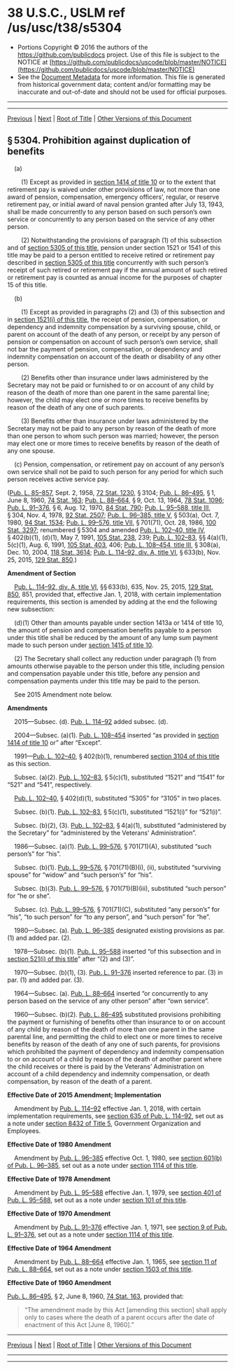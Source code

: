 ---
---

# 38 U.S.C., USLM ref /us/usc/t38/s5304

* Portions Copyright © 2016 the authors of the https://github.com/publicdocs project.
  Use of this file is subject to the NOTICE at [https://github.com/publicdocs/uscode/blob/master/NOTICE](https://github.com/publicdocs/uscode/blob/master/NOTICE)
* See the [Document Metadata](././../../../../..//README.md) for more information.
  This file is generated from historical government data; content and/or formatting may be inaccurate and out-of-date and should not be used for official purposes.

----------
----------

[Previous](./../../../../..//us/usc/t38/ptIV/ch53/m__us_usc_t38_s5303A.md) | [Next](./../../../../..//us/usc/t38/ptIV/ch53/m__us_usc_t38_s5305.md) | [Root of Title](./../../../../../) | [Other Versions of this Document](https://publicdocs.github.io/go/links?ns=uslm&ref=%2Fus%2Fusc%2Ft38%2Fs5304)

## § 5304. Prohibition against duplication of benefits

    (a)

        (1) Except as provided in [section 1414 of title 10][/us/usc/t10/s1414] or to the extent that retirement pay is waived under other provisions of law, not more than one award of pension, compensation, emergency officers’, regular, or reserve retirement pay, or initial award of naval pension granted after July 13, 1943, shall be made concurrently to any person based on such person’s own service or concurrently to any person based on the service of any other person.

        (2) Notwithstanding the provisions of paragraph (1) of this subsection and of [section 5305 of this title][/us/usc/t38/s5305], pension under section 1521 or 1541 of this title may be paid to a person entitled to receive retired or retirement pay described in [section 5305 of this title][/us/usc/t38/s5305] concurrently with such person’s receipt of such retired or retirement pay if the annual amount of such retired or retirement pay is counted as annual income for the purposes of chapter 15 of this title.

    (b)

        (1) Except as provided in paragraphs (2) and (3) of this subsection and in [section 1521(i) of this title][/us/usc/t38/s1521/i], the receipt of pension, compensation, or dependency and indemnity compensation by a surviving spouse, child, or parent on account of the death of any person, or receipt by any person of pension or compensation on account of such person’s own service, shall not bar the payment of pension, compensation, or dependency and indemnity compensation on account of the death or disability of any other person.

        (2) Benefits other than insurance under laws administered by the Secretary may not be paid or furnished to or on account of any child by reason of the death of more than one parent in the same parental line; however, the child may elect one or more times to receive benefits by reason of the death of any one of such parents.

        (3) Benefits other than insurance under laws administered by the Secretary may not be paid to any person by reason of the death of more than one person to whom such person was married; however, the person may elect one or more times to receive benefits by reason of the death of any one spouse.

    (c) Pension, compensation, or retirement pay on account of any person’s own service shall not be paid to such person for any period for which such person receives active service pay.

([Pub. L. 85–857][/us/pl/85/857], Sept. 2, 1958, [72 Stat. 1230][/us/stat/72/1230], § 3104; [Pub. L. 86–495][/us/pl/86/495], § 1, June 8, 1960, [74 Stat. 163][/us/stat/74/163]; [Pub. L. 88–664][/us/pl/88/664], § 9, Oct. 13, 1964, [78 Stat. 1096][/us/stat/78/1096]; [Pub. L. 91–376][/us/pl/91/376], § 6, Aug. 12, 1970, [84 Stat. 790][/us/stat/84/790]; [Pub. L. 95–588, title III][/us/pl/95/588/tIII], § 304, Nov. 4, 1978, [92 Stat. 2507][/us/stat/92/2507]; [Pub. L. 96–385, title V][/us/pl/96/385/tV], § 503(a), Oct. 7, 1980, [94 Stat. 1534][/us/stat/94/1534]; [Pub. L. 99–576, title VII][/us/pl/99/576/tVII], § 701(71), Oct. 28, 1986, [100 Stat. 3297][/us/stat/100/3297]; renumbered § 5304 and amended [Pub. L. 102–40, title IV][/us/pl/102/40/tIV], § 402(b)(1), (d)(1), May 7, 1991, [105 Stat. 238][/us/stat/105/238], 239; [Pub. L. 102–83][/us/pl/102/83], §§ 4(a)(1), 5(c)(1), Aug. 6, 1991, [105 Stat. 403][/us/stat/105/403], 406; [Pub. L. 108–454, title III][/us/pl/108/454/tIII], § 308(a), Dec. 10, 2004, [118 Stat. 3614][/us/stat/118/3614]; [Pub. L. 114–92, div. A, title VI][/us/pl/114/92/dA/tVI], § 633(b), Nov. 25, 2015, [129 Stat. 850][/us/stat/129/850].)

 __Amendment of Section__ 

    [Pub. L. 114–92, div. A, title VI][/us/pl/114/92/dA/tVI], §§ 633(b), 635, Nov. 25, 2015, [129 Stat. 850][/us/stat/129/850], 851, provided that, effective Jan. 1, 2018, with certain implementation requirements, this section is amended by adding at the end the following new subsection:

    (d)(1) Other than amounts payable under section 1413a or 1414 of title 10, the amount of pension and compensation benefits payable to a person under this title shall be reduced by the amount of any lump sum payment made to such person under [section 1415 of title 10][/us/usc/t10/s1415].

    (2) The Secretary shall collect any reduction under paragraph (1) from amounts otherwise payable to the person under this title, including pension and compensation payable under this title, before any pension and compensation payments under this title may be paid to the person.

    See 2015 Amendment note below.

 __Amendments__ 

    2015—Subsec. (d). [Pub. L. 114–92][/us/pl/114/92] added subsec. (d).

    2004—Subsec. (a)(1). [Pub. L. 108–454][/us/pl/108/454] inserted “as provided in [section 1414 of title 10][/us/usc/t10/s1414] or” after “Except”.

    1991—[Pub. L. 102–40][/us/pl/102/40], § 402(b)(1), renumbered [section 3104 of this title][/us/usc/t38/s3104] as this section.

    Subsec. (a)(2). [Pub. L. 102–83][/us/pl/102/83], § 5(c)(1), substituted “1521” and “1541” for “521” and “541”, respectively.

    [Pub. L. 102–40][/us/pl/102/40], § 402(d)(1), substituted “5305” for “3105” in two places.

    Subsec. (b)(1). [Pub. L. 102–83][/us/pl/102/83], § 5(c)(1), substituted “1521(i)” for “521(i)”.

    Subsec. (b)(2), (3). [Pub. L. 102–83][/us/pl/102/83], § 4(a)(1), substituted “administered by the Secretary” for “administered by the Veterans’ Administration”.

    1986—Subsec. (a)(1). [Pub. L. 99–576][/us/pl/99/576], § 701(71)(A), substituted “such person’s” for “his”.

    Subsec. (b)(1). [Pub. L. 99–576][/us/pl/99/576], § 701(71)(B)(i), (ii), substituted “surviving spouse” for “widow” and “such person’s” for “his”.

    Subsec. (b)(3). [Pub. L. 99–576][/us/pl/99/576], § 701(71)(B)(iii), substituted “such person” for “he or she”.

    Subsec. (c). [Pub. L. 99–576][/us/pl/99/576], § 701(71)(C), substituted “any person’s” for “his”, “to such person” for “to any person”, and “such person” for “he”.

    1980—Subsec. (a). [Pub. L. 96–385][/us/pl/96/385] designated existing provisions as par. (1) and added par. (2).

    1978—Subsec. (b)(1). [Pub. L. 95–588][/us/pl/95/588] inserted “of this subsection and in [section 521(i) of this title][/us/usc/t38/s521/i]” after “(2) and (3)”.

    1970—Subsec. (b)(1), (3). [Pub. L. 91–376][/us/pl/91/376] inserted reference to par. (3) in par. (1) and added par. (3).

    1964—Subsec. (a). [Pub. L. 88–664][/us/pl/88/664] inserted “or concurrently to any person based on the service of any other person” after “own service”.

    1960—Subsec. (b)(2). [Pub. L. 86–495][/us/pl/86/495] substituted provisions prohibiting the payment or furnishing of benefits other than insurance to or on account of any child by reason of the death of more than one parent in the same parental line, and permitting the child to elect one or more times to receive benefits by reason of the death of any one of such parents, for provisions which prohibited the payment of dependency and indemnity compensation to or on account of a child by reason of the death of another parent where the child receives or there is paid by the Veterans’ Administration on account of a child dependency and indemnity compensation, or death compensation, by reason of the death of a parent.

 __Effective Date of 2015 Amendment; Implementation__ 

    Amendment by [Pub. L. 114–92][/us/pl/114/92] effective Jan. 1, 2018, with certain implementation requirements, see [section 635 of Pub. L. 114–92][/us/pl/114/92/s635], set out as a note under [section 8432 of Title 5][/us/usc/t5/s8432], Government Organization and Employees.

 __Effective Date of 1980 Amendment__ 

    Amendment by [Pub. L. 96–385][/us/pl/96/385] effective Oct. 1, 1980, see [section 601(b) of Pub. L. 96–385][/us/pl/96/385/s601/b], set out as a note under [section 1114 of this title][/us/usc/t38/s1114].

 __Effective Date of 1978 Amendment__ 

    Amendment by [Pub. L. 95–588][/us/pl/95/588] effective Jan. 1, 1979, see [section 401 of Pub. L. 95–588][/us/pl/95/588/s401], set out as a note under [section 101 of this title][/us/usc/t38/s101].

 __Effective Date of 1970 Amendment__ 

    Amendment by [Pub. L. 91–376][/us/pl/91/376] effective Jan. 1, 1971, see [section 9 of Pub. L. 91–376][/us/pl/91/376/s9], set out as a note under [section 1114 of this title][/us/usc/t38/s1114].

 __Effective Date of 1964 Amendment__ 

    Amendment by [Pub. L. 88–664][/us/pl/88/664] effective Jan. 1, 1965, see [section 11 of Pub. L. 88–664][/us/pl/88/664/s11], set out as a note under [section 1503 of this title][/us/usc/t38/s1503].

 __Effective Date of 1960 Amendment__ 

[Pub. L. 86–495][/us/pl/86/495], § 2, June 8, 1960, [74 Stat. 163][/us/stat/74/163], provided that: 

> “The amendment made by this Act \[amending this section\] shall apply only to cases where the death of a parent occurs after the date of enactment of this Act \[June 8, 1960\].”

----------

[Previous](./../../../../..//us/usc/t38/ptIV/ch53/m__us_usc_t38_s5303A.md) | [Next](./../../../../..//us/usc/t38/ptIV/ch53/m__us_usc_t38_s5305.md) | [Root of Title](./../../../../../) | [Other Versions of this Document](https://publicdocs.github.io/go/links?ns=uslm&ref=%2Fus%2Fusc%2Ft38%2Fs5304)

----------
----------

[/us/usc/t10/s1414]: https://publicdocs.github.io/go/links?ns=uslm&ref=%2Fus%2Fusc%2Ft10%2Fs1414
[/us/usc/t38/s5305]: https://publicdocs.github.io/go/links?ns=uslm&ref=%2Fus%2Fusc%2Ft38%2Fs5305
[/us/usc/t38/s5305]: https://publicdocs.github.io/go/links?ns=uslm&ref=%2Fus%2Fusc%2Ft38%2Fs5305
[/us/usc/t38/s1521/i]: https://publicdocs.github.io/go/links?ns=uslm&ref=%2Fus%2Fusc%2Ft38%2Fs1521%2Fi
[/us/pl/85/857]: https://publicdocs.github.io/go/links?ns=uslm&ref=%2Fus%2Fpl%2F85%2F857
[/us/stat/72/1230]: https://publicdocs.github.io/go/links?ns=uslm&ref=%2Fus%2Fstat%2F72%2F1230
[/us/pl/86/495]: https://publicdocs.github.io/go/links?ns=uslm&ref=%2Fus%2Fpl%2F86%2F495
[/us/stat/74/163]: https://publicdocs.github.io/go/links?ns=uslm&ref=%2Fus%2Fstat%2F74%2F163
[/us/pl/88/664]: https://publicdocs.github.io/go/links?ns=uslm&ref=%2Fus%2Fpl%2F88%2F664
[/us/stat/78/1096]: https://publicdocs.github.io/go/links?ns=uslm&ref=%2Fus%2Fstat%2F78%2F1096
[/us/pl/91/376]: https://publicdocs.github.io/go/links?ns=uslm&ref=%2Fus%2Fpl%2F91%2F376
[/us/stat/84/790]: https://publicdocs.github.io/go/links?ns=uslm&ref=%2Fus%2Fstat%2F84%2F790
[/us/pl/95/588/tIII]: https://publicdocs.github.io/go/links?ns=uslm&ref=%2Fus%2Fpl%2F95%2F588%2FtIII
[/us/stat/92/2507]: https://publicdocs.github.io/go/links?ns=uslm&ref=%2Fus%2Fstat%2F92%2F2507
[/us/pl/96/385/tV]: https://publicdocs.github.io/go/links?ns=uslm&ref=%2Fus%2Fpl%2F96%2F385%2FtV
[/us/stat/94/1534]: https://publicdocs.github.io/go/links?ns=uslm&ref=%2Fus%2Fstat%2F94%2F1534
[/us/pl/99/576/tVII]: https://publicdocs.github.io/go/links?ns=uslm&ref=%2Fus%2Fpl%2F99%2F576%2FtVII
[/us/stat/100/3297]: https://publicdocs.github.io/go/links?ns=uslm&ref=%2Fus%2Fstat%2F100%2F3297
[/us/pl/102/40/tIV]: https://publicdocs.github.io/go/links?ns=uslm&ref=%2Fus%2Fpl%2F102%2F40%2FtIV
[/us/stat/105/238]: https://publicdocs.github.io/go/links?ns=uslm&ref=%2Fus%2Fstat%2F105%2F238
[/us/pl/102/83]: https://publicdocs.github.io/go/links?ns=uslm&ref=%2Fus%2Fpl%2F102%2F83
[/us/stat/105/403]: https://publicdocs.github.io/go/links?ns=uslm&ref=%2Fus%2Fstat%2F105%2F403
[/us/pl/108/454/tIII]: https://publicdocs.github.io/go/links?ns=uslm&ref=%2Fus%2Fpl%2F108%2F454%2FtIII
[/us/stat/118/3614]: https://publicdocs.github.io/go/links?ns=uslm&ref=%2Fus%2Fstat%2F118%2F3614
[/us/pl/114/92/dA/tVI]: https://publicdocs.github.io/go/links?ns=uslm&ref=%2Fus%2Fpl%2F114%2F92%2FdA%2FtVI
[/us/stat/129/850]: https://publicdocs.github.io/go/links?ns=uslm&ref=%2Fus%2Fstat%2F129%2F850
[/us/pl/114/92/dA/tVI]: https://publicdocs.github.io/go/links?ns=uslm&ref=%2Fus%2Fpl%2F114%2F92%2FdA%2FtVI
[/us/stat/129/850]: https://publicdocs.github.io/go/links?ns=uslm&ref=%2Fus%2Fstat%2F129%2F850
[/us/usc/t10/s1415]: https://publicdocs.github.io/go/links?ns=uslm&ref=%2Fus%2Fusc%2Ft10%2Fs1415
[/us/pl/114/92]: https://publicdocs.github.io/go/links?ns=uslm&ref=%2Fus%2Fpl%2F114%2F92
[/us/pl/108/454]: https://publicdocs.github.io/go/links?ns=uslm&ref=%2Fus%2Fpl%2F108%2F454
[/us/usc/t10/s1414]: https://publicdocs.github.io/go/links?ns=uslm&ref=%2Fus%2Fusc%2Ft10%2Fs1414
[/us/pl/102/40]: https://publicdocs.github.io/go/links?ns=uslm&ref=%2Fus%2Fpl%2F102%2F40
[/us/usc/t38/s3104]: https://publicdocs.github.io/go/links?ns=uslm&ref=%2Fus%2Fusc%2Ft38%2Fs3104
[/us/pl/102/83]: https://publicdocs.github.io/go/links?ns=uslm&ref=%2Fus%2Fpl%2F102%2F83
[/us/pl/102/40]: https://publicdocs.github.io/go/links?ns=uslm&ref=%2Fus%2Fpl%2F102%2F40
[/us/pl/102/83]: https://publicdocs.github.io/go/links?ns=uslm&ref=%2Fus%2Fpl%2F102%2F83
[/us/pl/102/83]: https://publicdocs.github.io/go/links?ns=uslm&ref=%2Fus%2Fpl%2F102%2F83
[/us/pl/99/576]: https://publicdocs.github.io/go/links?ns=uslm&ref=%2Fus%2Fpl%2F99%2F576
[/us/pl/99/576]: https://publicdocs.github.io/go/links?ns=uslm&ref=%2Fus%2Fpl%2F99%2F576
[/us/pl/99/576]: https://publicdocs.github.io/go/links?ns=uslm&ref=%2Fus%2Fpl%2F99%2F576
[/us/pl/99/576]: https://publicdocs.github.io/go/links?ns=uslm&ref=%2Fus%2Fpl%2F99%2F576
[/us/pl/96/385]: https://publicdocs.github.io/go/links?ns=uslm&ref=%2Fus%2Fpl%2F96%2F385
[/us/pl/95/588]: https://publicdocs.github.io/go/links?ns=uslm&ref=%2Fus%2Fpl%2F95%2F588
[/us/usc/t38/s521/i]: https://publicdocs.github.io/go/links?ns=uslm&ref=%2Fus%2Fusc%2Ft38%2Fs521%2Fi
[/us/pl/91/376]: https://publicdocs.github.io/go/links?ns=uslm&ref=%2Fus%2Fpl%2F91%2F376
[/us/pl/88/664]: https://publicdocs.github.io/go/links?ns=uslm&ref=%2Fus%2Fpl%2F88%2F664
[/us/pl/86/495]: https://publicdocs.github.io/go/links?ns=uslm&ref=%2Fus%2Fpl%2F86%2F495
[/us/pl/114/92]: https://publicdocs.github.io/go/links?ns=uslm&ref=%2Fus%2Fpl%2F114%2F92
[/us/pl/114/92/s635]: https://publicdocs.github.io/go/links?ns=uslm&ref=%2Fus%2Fpl%2F114%2F92%2Fs635
[/us/usc/t5/s8432]: https://publicdocs.github.io/go/links?ns=uslm&ref=%2Fus%2Fusc%2Ft5%2Fs8432
[/us/pl/96/385]: https://publicdocs.github.io/go/links?ns=uslm&ref=%2Fus%2Fpl%2F96%2F385
[/us/pl/96/385/s601/b]: https://publicdocs.github.io/go/links?ns=uslm&ref=%2Fus%2Fpl%2F96%2F385%2Fs601%2Fb
[/us/usc/t38/s1114]: https://publicdocs.github.io/go/links?ns=uslm&ref=%2Fus%2Fusc%2Ft38%2Fs1114
[/us/pl/95/588]: https://publicdocs.github.io/go/links?ns=uslm&ref=%2Fus%2Fpl%2F95%2F588
[/us/pl/95/588/s401]: https://publicdocs.github.io/go/links?ns=uslm&ref=%2Fus%2Fpl%2F95%2F588%2Fs401
[/us/usc/t38/s101]: https://publicdocs.github.io/go/links?ns=uslm&ref=%2Fus%2Fusc%2Ft38%2Fs101
[/us/pl/91/376]: https://publicdocs.github.io/go/links?ns=uslm&ref=%2Fus%2Fpl%2F91%2F376
[/us/pl/91/376/s9]: https://publicdocs.github.io/go/links?ns=uslm&ref=%2Fus%2Fpl%2F91%2F376%2Fs9
[/us/usc/t38/s1114]: https://publicdocs.github.io/go/links?ns=uslm&ref=%2Fus%2Fusc%2Ft38%2Fs1114
[/us/pl/88/664]: https://publicdocs.github.io/go/links?ns=uslm&ref=%2Fus%2Fpl%2F88%2F664
[/us/pl/88/664/s11]: https://publicdocs.github.io/go/links?ns=uslm&ref=%2Fus%2Fpl%2F88%2F664%2Fs11
[/us/usc/t38/s1503]: https://publicdocs.github.io/go/links?ns=uslm&ref=%2Fus%2Fusc%2Ft38%2Fs1503
[/us/pl/86/495]: https://publicdocs.github.io/go/links?ns=uslm&ref=%2Fus%2Fpl%2F86%2F495
[/us/stat/74/163]: https://publicdocs.github.io/go/links?ns=uslm&ref=%2Fus%2Fstat%2F74%2F163


